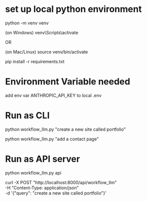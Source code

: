 # set up local python environment
python -m venv venv

(on Windows)
venv\Scripts\activate

OR 

(on Mac/Linux)
source venv/bin/activate


pip install -r requirements.txt



# Environment Variable needed
add env var ANTHROPIC_API_KEY to local .env



# Run as CLI
python workflow_llm.py "create a new site called portfolio" 

python workflow_llm.py "add a contact page"

# Run as API server
python workflow_llm.py api

curl -X POST "http://localhost:8000/api/workflow_llm" \
     -H "Content-Type: application/json" \
     -d '{"query": "create a new site called portfolio"}'
